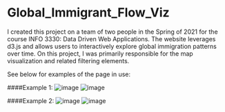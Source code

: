 # Global_Immigrant_Flow_Viz

I created this project on a team of two people in the Spring of 2021 for the course INFO 3330: Data Driven Web Applications. The website leverages d3.js and allows users to interactively explore global immigration patterns over time.
On this project, I was primarily responsible for the map visualization and related filtering elements.

See below for examples of the page in use:

####Example 1:
![image](https://github.com/TeodoroTopa/Global_Immigrant_Flow_Viz/assets/27015256/e1cc25d7-5b1e-4894-994b-5619aa8ee0f2)
![image](https://github.com/TeodoroTopa/Global_Immigrant_Flow_Viz/assets/27015256/ceedd8f4-cc92-496f-97bf-2cc3dac350a1)

####Example 2:
![image](https://github.com/TeodoroTopa/Global_Immigrant_Flow_Viz/assets/27015256/c4c71da6-50a5-4253-9036-0227c8bfc9d9)
![image](https://github.com/TeodoroTopa/Global_Immigrant_Flow_Viz/assets/27015256/a8f08129-f3e9-4cd6-981a-f8d570d8a872)




